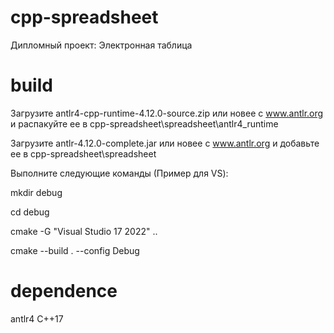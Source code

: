 # cpp-spreadsheet
Дипломный проект: Электронная таблица

# build
Загрузите antlr4-cpp-runtime-4.12.0-source.zip или новее с www.antlr.org и распакуйте ее в cpp-spreadsheet\spreadsheet\antlr4_runtime

Загрузите antlr-4.12.0-complete.jar или новее с www.antlr.org и добавьте ее в cpp-spreadsheet\spreadsheet

Выполните следующие команды (Пример для VS):

mkdir debug

cd debug

cmake -G "Visual Studio 17 2022" ..

cmake --build . --config Debug


# dependence
antlr4
C++17




